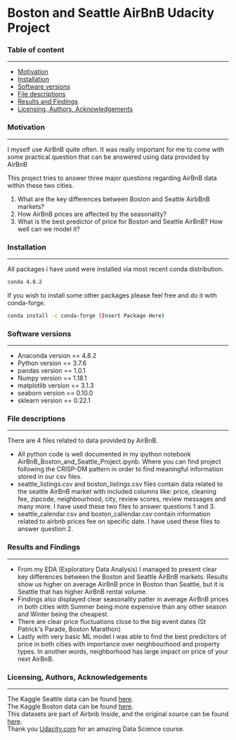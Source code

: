 # Boston and Seattle AirBnB Udacity Project




### Table of content
---------------
* [Motivation](https://github.com/IamGr0o0t/AirBnB_Boston_and_Seattle#motivation)
* [Installation](https://github.com/IamGr0o0t/AirBnB_Boston_and_Seattle#installation)
* [Software versions](https://github.com/IamGr0o0t/AirBnB_Boston_and_Seattle#software-versions)
* [File descriptions](https://github.com/IamGr0o0t/AirBnB_Boston_and_Seattle#file-Descriptions)
* [Results and Findings](https://github.com/IamGr0o0t/AirBnB_Boston_and_Seattle#results-and-findings)
* [Licensing, Authors, Acknowledgements](https://github.com/IamGr0o0t/AirBnB_Boston_and_Seattle#licensing-authors-acknowledgements)

### Motivation
---------------
I myself use AirBnB quite often. It was really important for me to come with some practical question that can be answered using data provided by AirBnB

This project tries to answer three major questions regarding AirBnB data within these two cities.
1. What are the key differences between Boston and Seattle AirbBnB markets?
2. How AirBnB prices are affected by the seasonality?
3. What is the best predictor of price for Boston and Seattle AirBnB? How well can we model it?


### Installation
---------------
All packages i have used were installed via most recent conda distribution.
```bash
conda 4.8.2
```
If you wish to install some other packages please feel free and do it with conda-forge.
```bash
conda install -c conda-forge (Insert Package Here)
```
### Software versions
---------------
* Anaconda version == 4.8.2
* Python version == 3.7.6
* pandas version == 1.0.1
* Numpy version == 1.18.1
* matplotlib version == 3.1.3
* seaborn version == 0.10.0
* sklearn version == 0.22.1

### File descriptions
---------------
There are 4 files related to data provided by AirBnB.

* All python code is well documented in my ipython notebook AirBnB_Boston_and_Seattle_Project.ipynb. Where you can find project following the CRISP-DM
  pattern in order to find meaningful information stored in our csv files.
* seattle_listings.csv and boston_listings.csv files contain data related to the seattle AirBnB market with included columns like: price, cleaning fee, 
  zipcode, neighbourhood, city, review scores, review messages and many more. I have used these two files to answer questions 1 and 3.
* seattle_calendar.csv and boston_callendar.csv contain information related to airbnb prices fee on specific date. I have used these files to answer 
  question 2.

### Results and Findings
---------------
* From my EDA (Exploratory Data Analysis) I managed to present clear key differences between the Boston and Seattle AirBnB markets. Results show us 
  higher on average AirBnB price in Boston than Seattle, but it is Seattle that has higher AirBnB rental volume. 
* Findings also displayed clear seasonality patter in average AirBnB prices in both cities with Summer being more expensive than any other season and 
  Winter being the cheapest.
* There are clear price fluctuations close to the big event dates (St Patrick's Parade, Boston Marathon)
* Lastly with very basic ML model I was able to find the best predictors of price in both cities with importance over neighbourhood and property types. 
  In another words, neighborhood has large impact on price of your next AirBnB.

### Licensing, Authors, Acknowledgements
---------------
The Kaggle Seattle data can be found [here](https://www.kaggle.com/airbnb/seattle/data).<br>
The Kaggle Boston data can be found [here](https://www.kaggle.com/airbnb/boston).<br>
This datasets are part of Airbnb Inside, and the original source can be found [here](http://insideairbnb.com/get-the-data.html).<br>
Thank you [Udacity.com](https://classroom.udacity.com) for an amazing Data Science course.
